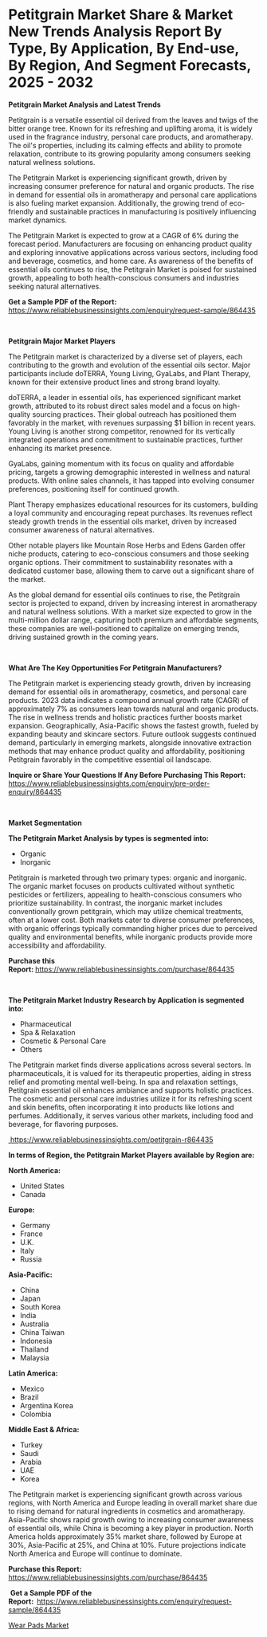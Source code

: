 <p><h1>Petitgrain Market Share & Market New Trends Analysis Report By Type, By Application, By End-use, By Region, And Segment Forecasts, 2025 - 2032</h1></p><p><strong>Petitgrain Market Analysis and Latest Trends</strong></p>
<p><p>Petitgrain is a versatile essential oil derived from the leaves and twigs of the bitter orange tree. Known for its refreshing and uplifting aroma, it is widely used in the fragrance industry, personal care products, and aromatherapy. The oil's properties, including its calming effects and ability to promote relaxation, contribute to its growing popularity among consumers seeking natural wellness solutions.</p><p>The Petitgrain Market is experiencing significant growth, driven by increasing consumer preference for natural and organic products. The rise in demand for essential oils in aromatherapy and personal care applications is also fueling market expansion. Additionally, the growing trend of eco-friendly and sustainable practices in manufacturing is positively influencing market dynamics.</p><p>The Petitgrain Market is expected to grow at a CAGR of 6% during the forecast period. Manufacturers are focusing on enhancing product quality and exploring innovative applications across various sectors, including food and beverage, cosmetics, and home care. As awareness of the benefits of essential oils continues to rise, the Petitgrain Market is poised for sustained growth, appealing to both health-conscious consumers and industries seeking natural alternatives.</p></p>
<p><strong>Get a Sample PDF of the Report:&nbsp;</strong> <a href="https://www.reliablebusinessinsights.com/enquiry/request-sample/864435?utm_campaign=2315&utm_medium=2&utm_source=Github&utm_content=ia&utm_term=01042025&utm_id=petitgrain">https://www.reliablebusinessinsights.com/enquiry/request-sample/864435</a></p>
<p>&nbsp;</p>
<p><strong>Petitgrain Major Market Players</strong></p>
<p><p>The Petitgrain market is characterized by a diverse set of players, each contributing to the growth and evolution of the essential oils sector. Major participants include doTERRA, Young Living, GyaLabs, and Plant Therapy, known for their extensive product lines and strong brand loyalty.</p><p>doTERRA, a leader in essential oils, has experienced significant market growth, attributed to its robust direct sales model and a focus on high-quality sourcing practices. Their global outreach has positioned them favorably in the market, with revenues surpassing $1 billion in recent years. Young Living is another strong competitor, renowned for its vertically integrated operations and commitment to sustainable practices, further enhancing its market presence.</p><p>GyaLabs, gaining momentum with its focus on quality and affordable pricing, targets a growing demographic interested in wellness and natural products. With online sales channels, it has tapped into evolving consumer preferences, positioning itself for continued growth.</p><p>Plant Therapy emphasizes educational resources for its customers, building a loyal community and encouraging repeat purchases. Its revenues reflect steady growth trends in the essential oils market, driven by increased consumer awareness of natural alternatives.</p><p>Other notable players like Mountain Rose Herbs and Edens Garden offer niche products, catering to eco-conscious consumers and those seeking organic options. Their commitment to sustainability resonates with a dedicated customer base, allowing them to carve out a significant share of the market.</p><p>As the global demand for essential oils continues to rise, the Petitgrain sector is projected to expand, driven by increasing interest in aromatherapy and natural wellness solutions. With a market size expected to grow in the multi-million dollar range, capturing both premium and affordable segments, these companies are well-positioned to capitalize on emerging trends, driving sustained growth in the coming years.</p></p>
<p>&nbsp;</p>
<p><strong>What Are The Key Opportunities For Petitgrain Manufacturers?</strong></p>
<p><p>The Petitgrain market is experiencing steady growth, driven by increasing demand for essential oils in aromatherapy, cosmetics, and personal care products. 2023 data indicates a compound annual growth rate (CAGR) of approximately 7% as consumers lean towards natural and organic products. The rise in wellness trends and holistic practices further boosts market expansion. Geographically, Asia-Pacific shows the fastest growth, fueled by expanding beauty and skincare sectors. Future outlook suggests continued demand, particularly in emerging markets, alongside innovative extraction methods that may enhance product quality and affordability, positioning Petitgrain favorably in the competitive essential oil landscape.</p></p>
<p><strong>Inquire or Share Your Questions If Any Before Purchasing This Report:</strong> <a href="https://www.reliablebusinessinsights.com/enquiry/pre-order-enquiry/864435?utm_campaign=2315&utm_medium=2&utm_source=Github&utm_content=ia&utm_term=01042025&utm_id=petitgrain">https://www.reliablebusinessinsights.com/enquiry/pre-order-enquiry/864435</a></p>
<p>&nbsp;</p>
<p><strong>Market Segmentation</strong></p>
<p><strong>The Petitgrain Market Analysis by types is segmented into:</strong></p>
<p><ul><li>Organic</li><li>Inorganic</li></ul></p>
<p><p>Petitgrain is marketed through two primary types: organic and inorganic. The organic market focuses on products cultivated without synthetic pesticides or fertilizers, appealing to health-conscious consumers who prioritize sustainability. In contrast, the inorganic market includes conventionally grown petitgrain, which may utilize chemical treatments, often at a lower cost. Both markets cater to diverse consumer preferences, with organic offerings typically commanding higher prices due to perceived quality and environmental benefits, while inorganic products provide more accessibility and affordability.</p></p>
<p><strong>Purchase this Report:&nbsp;</strong><a href="https://www.reliablebusinessinsights.com/purchase/864435?utm_campaign=2315&utm_medium=2&utm_source=Github&utm_content=ia&utm_term=01042025&utm_id=petitgrain">https://www.reliablebusinessinsights.com/purchase/864435</a></p>
<p>&nbsp;</p>
<p><strong>The Petitgrain Market Industry Research by Application is segmented into:</strong></p>
<p><ul><li>Pharmaceutical</li><li>Spa & Relaxation</li><li>Cosmetic & Personal Care</li><li>Others</li></ul></p>
<p><p>The Petitgrain market finds diverse applications across several sectors. In pharmaceuticals, it is valued for its therapeutic properties, aiding in stress relief and promoting mental well-being. In spa and relaxation settings, Petitgrain essential oil enhances ambiance and supports holistic practices. The cosmetic and personal care industries utilize it for its refreshing scent and skin benefits, often incorporating it into products like lotions and perfumes. Additionally, it serves various other markets, including food and beverage, for flavoring purposes.</p></p>
<p><a href="https://www.reliablebusinessinsights.com/petitgrain-r864435?utm_campaign=2315&utm_medium=2&utm_source=Github&utm_content=ia&utm_term=01042025&utm_id=petitgrain">&nbsp;https://www.reliablebusinessinsights.com/petitgrain-r864435</a></p>
<p><strong>In terms of Region, the Petitgrain Market Players available by Region are:</strong></p>
<p>
    <p> <strong> North America: </strong>
        <ul>
            <li>United States</li>
            <li>Canada</li>
        </ul>
        </p> 
    <p> <strong> Europe: </strong>
        <ul>
            <li>Germany</li>
            <li>France</li>
            <li>U.K.</li>
            <li>Italy</li>
            <li>Russia</li>
        </ul>
        </p> 
    <p> <strong> Asia-Pacific: </strong>
        <ul>
            <li>China</li>
            <li>Japan</li>
            <li>South Korea</li>
            <li>India</li>
            <li>Australia</li>
            <li>China Taiwan</li>
            <li>Indonesia</li>
            <li>Thailand</li>
            <li>Malaysia</li>
        </ul>
        </p> 
    <p> <strong> Latin America: </strong>
        <ul>
            <li>Mexico</li>
            <li>Brazil</li>
            <li>Argentina Korea</li>
            <li>Colombia</li>
        </ul>
        </p> 
    <p> <strong> Middle East & Africa: </strong>
        <ul>
            <li>Turkey</li>
            <li>Saudi</li>
            <li>Arabia</li>
            <li>UAE</li>
            <li>Korea</li>
        </ul>
    </p>
    </p>
<p><p>The Petitgrain market is experiencing significant growth across various regions, with North America and Europe leading in overall market share due to rising demand for natural ingredients in cosmetics and aromatherapy. Asia-Pacific shows rapid growth owing to increasing consumer awareness of essential oils, while China is becoming a key player in production. North America holds approximately 35% market share, followed by Europe at 30%, Asia-Pacific at 25%, and China at 10%. Future projections indicate North America and Europe will continue to dominate.</p></p>
<p><strong>Purchase this Report: </strong><a href="https://www.reliablebusinessinsights.com/purchase/864435?utm_campaign=2315&utm_medium=2&utm_source=Github&utm_content=ia&utm_term=01042025&utm_id=petitgrain">https://www.reliablebusinessinsights.com/purchase/864435</a></p>
<p>&nbsp;<strong>Get a Sample PDF of the Report:&nbsp;&nbsp;</strong><a href="https://www.reliablebusinessinsights.com/enquiry/request-sample/864435?utm_campaign=2315&utm_medium=2&utm_source=Github&utm_content=ia&utm_term=01042025&utm_id=petitgrain">https://www.reliablebusinessinsights.com/enquiry/request-sample/864435</a></p>
<p><strong></strong></p>
<p><p><a href="https://github.com/shondapmbau/Market-Research-Report-List-1/blob/main/wear-pads-market.md?utm_campaign=2315&utm_medium=2&utm_source=Github&utm_content=ia&utm_term=01042025&utm_id=petitgrain">Wear Pads Market</a></p></p>